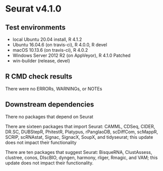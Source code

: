 # Seurat v4.1.0

## Test environments
* local Ubuntu 20.04 install, R 4.1.2
* Ubuntu 16.04.6 (on travis-ci), R 4.0.0, R devel
* macOS 10.13.6 (on travis-ci), R 4.0.2
* Windows Server 2012 R2 (on AppVeyor), R 4.1.0 Patched
* win-builder (release, devel)

## R CMD check results
There were no ERRORs, WARNINGs, or NOTEs

## Downstream dependencies

There no packages that depend on Seurat

There are sixteen packages that import Seurat: CAMML, CDSeq, CIDER, DR.SC, DUBStepR, PhitestR, Platypus, rPanglaoDB, scDiffCom, scMappR, SCRIP, scRNAstat, Signac, SignacX, SoupX, and tidyseurat; this update does not impact their functionality

There are ten packages that suggest Seurat: BisqueRNA, ClustAssess, clustree, conos, DIscBIO, dyngen, harmony, rliger, Rmagic, and VAM; this update does not impact their functionality.
